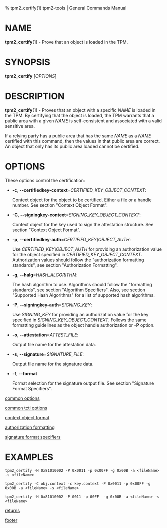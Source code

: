 % tpm2_certify(1) tpm2-tools | General Commands Manual

# NAME

**tpm2_certify**(1) - Prove that an object is loaded in the TPM.

# SYNOPSIS

**tpm2_certify** [*OPTIONS*]

# DESCRIPTION

**tpm2_certify**(1) - Proves that an object with a specific _NAME_ is loaded in the TPM.
By certifying that the object is loaded, the TPM warrants that a public area
with a given _NAME_ is self-consistent and associated with a valid sensitive area.

If a relying party has a public area that has the same _NAME_ as a _NAME_ certified
with this command, then the values in that public area are correct. An object that only has
its public area loaded cannot be certified.

# OPTIONS

These options control the certification:

  * **-c**, **\--certifiedkey-context**=_CERTIFIED\_KEY\_OBJECT\_CONTEXT_:

    Context object for the object to be certified. Either a file or a handle number.
    See section "Context Object Format".

  * **-C**, **\--signingkey-context**=_SIGNING\_KEY\_OBJECT\_CONTEXT_:

    Context object for the key used to sign the attestation structure.
    See section "Context Object Format".

  * **-p**, **\--certifiedkey-auth**=_CERTIFIED\_KEY\OBJECT\_AUTH_:

    Use _CERTIFIED\_KEY\OBJECT\_AUTH_ for providing an authorization value for the object specified
    in _CERTIFIED\_KEY\_OBJECT\_CONTEXT_.
    Authorization values should follow the "authorization formatting standards",
    see section "Authorization Formatting".

  * **-g**, **\--halg**=_HASH\_ALGORITHM_:

    The hash algorithm to use.
    Algorithms should follow the "formatting standards", see section
    "Algorithm Specifiers".
    Also, see section "Supported Hash Algorithms" for a list of supported hash
    algorithms.

  * **-P**, **\--signingkey-auth**=_SIGNING\_KEY_:

    Use _SIGNING\_KEY_ for providing an authorization value for the key specified
    in _SIGNING\_KEY\_OBJECT\_CONTEXT_.
    Follows the same formatting guidelines as the object handle authorization or
    **-P** option.

  * **-o**, **\--attestation**=_ATTEST\_FILE_:

    Output file name for the attestation data.

  * **-s**, **\--signature**=_SIGNATURE\_FILE_:

    Output file name for the signature data.

  * **-f**, **\--format**

    Format selection for the signature output file. See section "Signature Format Specifiers".

[common options](common/options.md)

[common tcti options](common/tcti.md)

[context object format](common/ctxobj.md)

[authorization formatting](common/authorizations.md)

[signature format specifiers](common/signature.md)

# EXAMPLES

```
tpm2_certify -H 0x81010002 -P 0x0011 -p 0x00FF -g 0x00B -a <fileName> -s <fileName>

tpm2_certify -C obj.context -c key.context -P 0x0011 -p 0x00FF -g 0x00B -a <fileName> -s <fileName>

tpm2_certify -H 0x81010002 -P 0011 -p 00FF  -g 0x00B -a <fileName> -s <fileName>
```

[returns](common/returns.md)

[footer](common/footer.md)
